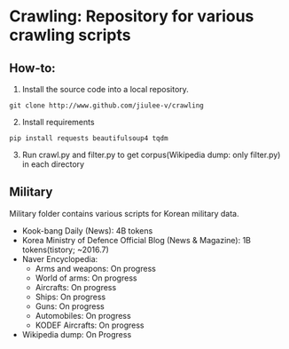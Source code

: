 # Crawling: Repository for various crawling scripts

## How-to:

1. Install the source code into a local repository.

```
git clone http://www.github.com/jiulee-v/crawling
```

2. Install requirements

```
pip install requests beautifulsoup4 tqdm
```

3. Run crawl.py and filter.py to get corpus(Wikipedia dump: only filter.py) in each directory

## Military

Military folder contains various scripts for Korean military data.

- Kook-bang Daily (News): 4B tokens
- Korea Ministry of Defence Official Blog (News & Magazine): 1B tokens(tistory; ~2016.7)
- Naver Encyclopedia:
    - Arms and weapons: On progress
    - World of arms: On progress
    - Aircrafts: On progress
    - Ships: On progress
    - Guns: On progress
    - Automobiles: On progress
    - KODEF Aircrafts: On progress
- Wikipedia dump: On Progress
